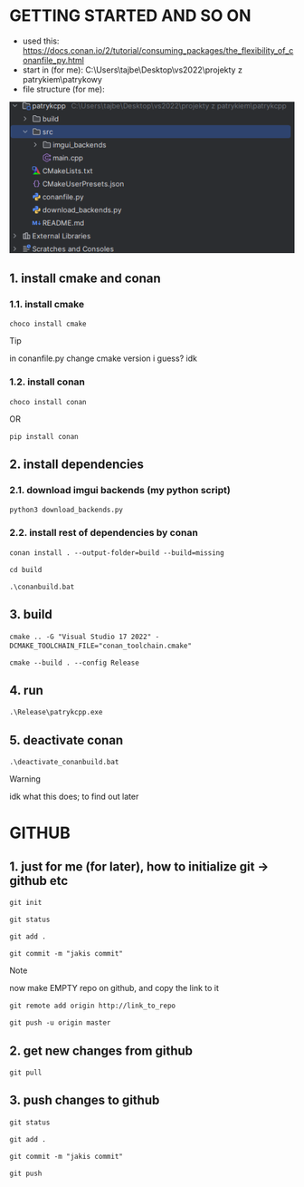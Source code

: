 # GETTING STARTED AND SO ON
- used this:
https://docs.conan.io/2/tutorial/consuming_packages/the_flexibility_of_conanfile_py.html
- start in (for me): C:\Users\tajbe\Desktop\vs2022\projekty z patrykiem\patrykowy
- file structure (for me):

![file_struct.png](file_struct.png)

## 1. install cmake and conan
### 1.1. install cmake
```
choco install cmake
```
> [!TIP]
> in conanfile.py change cmake version i guess? idk

### 1.2. install conan
```
choco install conan
```
OR
```
pip install conan
```

## 2. install dependencies
### 2.1. download imgui backends (my python script)
```
python3 download_backends.py
```
### 2.2. install rest of dependencies by conan
```
conan install . --output-folder=build --build=missing
```
```
cd build
```
```
.\conanbuild.bat
```

## 3. build
```
cmake .. -G "Visual Studio 17 2022" -DCMAKE_TOOLCHAIN_FILE="conan_toolchain.cmake"
```
```
cmake --build . --config Release
```

## 4. run
```
.\Release\patrykcpp.exe
```

## 5. deactivate conan
```
.\deactivate_conanbuild.bat
```
> [!WARNING]
> idk what this does; to find out later


# GITHUB
## 1. just for me (for later), how to initialize git -> github etc
```
git init
```
```
git status
```
```
git add .
```
```
git commit -m "jakis commit"
```
> [!NOTE]
> now make EMPTY repo on github, and copy the link to it
```
git remote add origin http://link_to_repo
```
```
git push -u origin master
```

## 2. get new changes from github
```
git pull
```

## 3. push changes to github
```
git status
```
```
git add .
```
```
git commit -m "jakis commit"
```
```
git push
```
